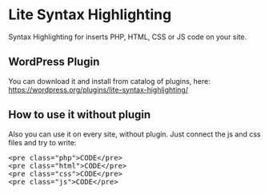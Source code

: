 Lite Syntax Highlighting
===========
Syntax Highlighting for inserts PHP, HTML, CSS or JS code on your site.

## WordPress Plugin 
You can download it and install from catalog of plugins, here: https://wordpress.org/plugins/lite-syntax-highlighting/


## How to use it without plugin
Also you can use it on every site, without plugin.
Just connect the js and css files and try to write:

<pre>
&lt;pre class="php"&gt;CODE&lt;/pre&gt;
&lt;pre class="html"&gt;CODE&lt;/pre&gt;
&lt;pre class="css"&gt;CODE&lt;/pre&gt;
&lt;pre class="js"&gt;CODE&lt;/pre&gt;
</pre>